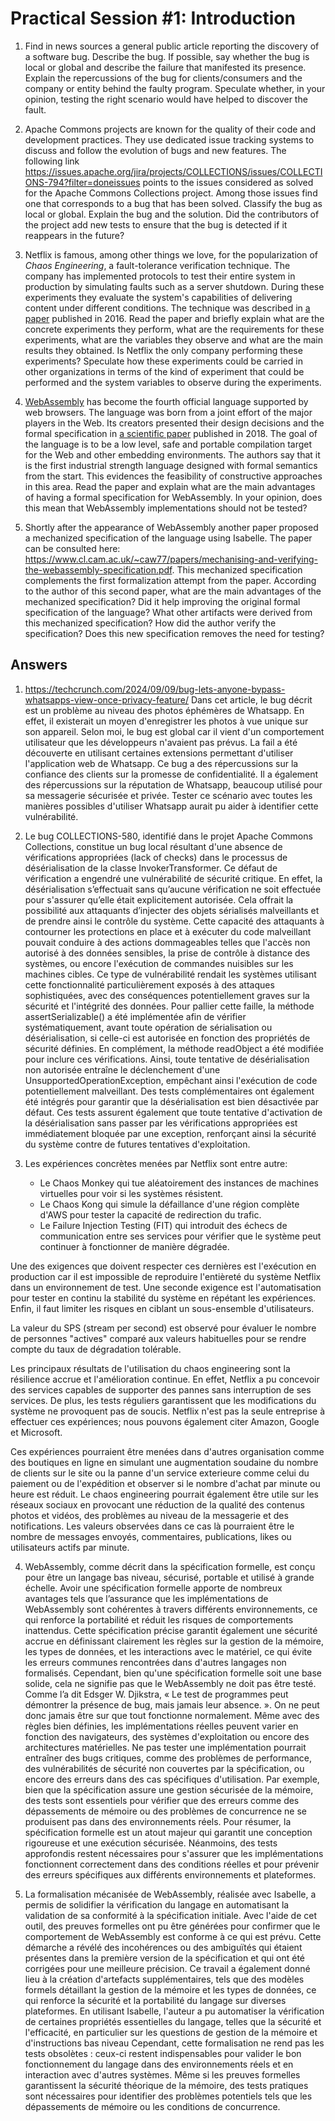 # Practical Session #1: Introduction

1. Find in news sources a general public article reporting the discovery of a software bug. Describe the bug. If possible, say whether the bug is local or global and describe the failure that manifested its presence. Explain the repercussions of the bug for clients/consumers and the company or entity behind the faulty program. Speculate whether, in your opinion, testing the right scenario would have helped to discover the fault.

2. Apache Commons projects are known for the quality of their code and development practices. They use dedicated issue tracking systems to discuss and follow the evolution of bugs and new features. The following link https://issues.apache.org/jira/projects/COLLECTIONS/issues/COLLECTIONS-794?filter=doneissues points to the issues considered as solved for the Apache Commons Collections project. Among those issues find one that corresponds to a bug that has been solved. Classify the bug as local or global. Explain the bug and the solution. Did the contributors of the project add new tests to ensure that the bug is detected if it reappears in the future?

3. Netflix is famous, among other things we love, for the popularization of *Chaos Engineering*, a fault-tolerance verification technique. The company has implemented protocols to test their entire system in production by simulating faults such as a server shutdown. During these experiments they evaluate the system's capabilities of delivering content under different conditions. The technique was described in [a paper](https://arxiv.org/ftp/arxiv/papers/1702/1702.05843.pdf) published in 2016. Read the paper and briefly explain what are the concrete experiments they perform, what are the requirements for these experiments, what are the variables they observe and what are the main results they obtained. Is Netflix the only company performing these experiments? Speculate how these experiments could be carried in other organizations in terms of the kind of experiment that could be performed and the system variables to observe during the experiments.

4. [WebAssembly](https://webassembly.org/) has become the fourth official language supported by web browsers. The language was born from a joint effort of the major players in the Web. Its creators presented their design decisions and the formal specification in [a scientific paper](https://people.mpi-sws.org/~rossberg/papers/Haas,%20Rossberg,%20Schuff,%20Titzer,%20Gohman,%20Wagner,%20Zakai,%20Bastien,%20Holman%20-%20Bringing%20the%20Web%20up%20to%20Speed%20with%20WebAssembly.pdf) published in 2018. The goal of the language is to be a low level, safe and portable compilation target for the Web and other embedding environments. The authors say that it is the first industrial strength language designed with formal semantics from the start. This evidences the feasibility of constructive approaches in this area. Read the paper and explain what are the main advantages of having a formal specification for WebAssembly. In your opinion, does this mean that WebAssembly implementations should not be tested? 

5.  Shortly after the appearance of WebAssembly another paper proposed a mechanized specification of the language using Isabelle. The paper can be consulted here: https://www.cl.cam.ac.uk/~caw77/papers/mechanising-and-verifying-the-webassembly-specification.pdf. This mechanized specification complements the first formalization attempt from the paper. According to the author of this second paper, what are the main advantages of the mechanized specification? Did it help improving the original formal specification of the language? What other artifacts were derived from this mechanized specification? How did the author verify the specification? Does this new specification removes the need for testing?

## Answers
1.   https://techcrunch.com/2024/09/09/bug-lets-anyone-bypass-whatsapps-view-once-privacy-feature/
  Dans cet article, le bug décrit est un problème au niveau des photos éphémères de Whatsapp. En effet, il existerait un moyen d'enregistrer les photos à vue unique sur son appareil. Selon moi, le bug est global car il vient d'un comportement utilisateur que les développeurs n'avaient pas prévus. La fail a été découverte en utilisant certaines extensions permettant d'utiliser l'application web de Whatsapp. Ce bug a des répercussions sur la confiance des clients sur la promesse de confidentialité. Il a également des répercussions sur la réputation de Whatsapp, beaucoup utilisé pour sa messagerie sécurisée et privée. Tester ce scénario avec toutes les manières possibles d'utiliser Whatsapp aurait pu aider à identifier cette vulnérabilité.

2. Le bug COLLECTIONS-580, identifié dans le projet Apache Commons Collections, constitue un bug local résultant d'une absence de vérifications appropriées (lack of checks) dans le processus de désérialisation de la classe InvokerTransformer. Ce défaut de vérification a engendré une vulnérabilité de sécurité critique. En effet, la désérialisation s’effectuait sans qu’aucune vérification ne soit effectuée pour s'assurer qu’elle était explicitement autorisée. Cela offrait la possibilité aux attaquants d’injecter des objets sérialisés malveillants et de prendre ainsi le contrôle du système. Cette capacité des attaquants à contourner les protections en place et à exécuter du code malveillant pouvait conduire à des actions dommageables telles que l'accès non autorisé à des données sensibles, la prise de contrôle à distance des systèmes, ou encore l'exécution de commandes nuisibles sur les machines cibles. Ce type de vulnérabilité rendait les systèmes utilisant cette fonctionnalité particulièrement exposés à des attaques sophistiquées, avec des conséquences potentiellement graves sur la sécurité et l'intégrité des données.
Pour pallier cette faille, la méthode assertSerializable() a été implémentée afin de vérifier systématiquement, avant toute opération de sérialisation ou désérialisation, si celle-ci est autorisée en fonction des propriétés de sécurité définies. En complément, la méthode readObject a été modifiée pour inclure ces vérifications. Ainsi, toute tentative de désérialisation non autorisée entraîne le déclenchement d'une UnsupportedOperationException, empêchant ainsi l'exécution de code potentiellement malveillant.
Des tests complémentaires ont également été intégrés pour garantir que la désérialisation est bien désactivée par défaut. Ces tests assurent également que toute tentative d'activation de la désérialisation sans passer par les vérifications appropriées est immédiatement bloquée par une exception, renforçant ainsi la sécurité du système contre de futures tentatives d'exploitation.

3. Les expériences concrètes menées par Netflix sont entre autre:
   - Le Chaos Monkey qui tue aléatoirement des instances de machines virtuelles pour voir si les systèmes résistent. 
   - Le Chaos Kong qui simule la défaillance d'une région complète d'AWS pour tester la capacité de redirection du trafic.
   - Le Failure Injection Testing (FIT) qui introduit des échecs de communication entre ses services pour vérifier que le système peut continuer à fonctionner de manière dégradée.
  
Une des exigences que doivent respecter ces dernières est l'exécution en production car il est impossible de reproduire l'entièreté du système Netflix dans un environnement de test. Une seconde exigence est l'automatisation pour tester en continu la stabilité du système en répétant les expériences. Enfin, il faut limiter les risques en ciblant un sous-ensemble d'utilisateurs.

La valeur du SPS (stream per second) est observé pour évaluer le nombre de personnes "actives" comparé aux valeurs habituelles pour se rendre compte du taux de dégradation tolérable.

Les principaux résultats de l'utilisation du chaos engineering sont la résilience accrue et l'amélioration continue. En effet, Netflix a pu concevoir des services capables de supporter des pannes sans interruption de ses services. De plus, les tests réguliers garantissent que les modifications du système ne provoquent pas de soucis.
Netflix n'est pas la seule entreprise à effectuer ces expériences; nous pouvons également citer Amazon, Google et Microsoft.

Ces expériences pourraient être menées dans d'autres organisation comme des boutiques en ligne en simulant une augmentation soudaine du nombre de clients sur le site ou la panne d'un service exterieure comme celui du paiement ou de l'expédition et observer si le nombre d'achat par minute ou heure est réduit. Le chaos engineering pourrait également être utile sur les réseaux sociaux en provocant une réduction de la qualité des contenus photos et vidéos, des problèmes au niveau de la messagerie et des notifications. Les valeurs observées dans ce cas là pourraient être le nombre de messages envoyés, commentaires, publications, likes ou utilisateurs actifs par minute.

4. WebAssembly, comme décrit dans la spécification formelle, est conçu pour être un langage bas niveau, sécurisé, portable et utilisé à grande échelle. Avoir une spécification formelle apporte de nombreux avantages tels que l’assurance que les implémentations de WebAssembly sont cohérentes à travers différents environnements, ce qui renforce la portabilité et réduit les risques de comportements inattendus. Cette spécification précise garantit également une sécurité accrue en définissant clairement les règles sur la gestion de la mémoire, les types de données, et les interactions avec le matériel, ce qui évite les erreurs communes rencontrées dans d'autres langages non formalisés.
Cependant, bien qu'une spécification formelle soit une base solide, cela ne signifie pas que le WebAssembly ne doit pas être testé. Comme l’a dit Edsger W. Djikstra, « Le test de programmes peut démontrer la présence de bug, mais jamais leur absence. ». On ne peut donc jamais être sur que tout fonctionne normalement. Même avec des règles bien définies, les implémentations réelles peuvent varier en fonction des navigateurs, des systèmes d'exploitation ou encore des architectures matérielles. Ne pas tester une implémentation pourrait entraîner des bugs critiques, comme des problèmes de performance, des vulnérabilités de sécurité non couvertes par la spécification, ou encore des erreurs dans des cas spécifiques d'utilisation. Par exemple, bien que la spécification assure une gestion sécurisée de la mémoire, des tests sont essentiels pour vérifier que des erreurs comme des dépassements de mémoire ou des problèmes de concurrence ne se produisent pas dans des environnements réels.
Pour résumer, la spécification formelle est un atout majeur qui garantit une conception rigoureuse et une exécution sécurisée. Néanmoins, des tests approfondis restent nécessaires pour s'assurer que les implémentations fonctionnent correctement dans des conditions réelles et pour prévenir des erreurs spécifiques aux différents environnements et plateformes.

5. La formalisation mécanisée de WebAssembly, réalisée avec Isabelle, a permis de solidifier la vérification du langage en automatisant la validation de sa conformité à la spécification initiale. Avec l'aide de cet outil, des preuves formelles ont pu être générées pour confirmer que le comportement de WebAssembly est conforme à ce qui est prévu. Cette démarche a révélé des incohérences ou des ambiguïtés qui étaient présentes dans la première version de la spécification et qui ont été corrigées pour une meilleure précision.
Ce travail a également donné lieu à la création d'artefacts supplémentaires, tels que des modèles formels détaillant la gestion de la mémoire et les types de données, ce qui renforce la sécurité et la portabilité du langage sur diverses plateformes. En utilisant Isabelle, l'auteur a pu automatiser la vérification de certaines propriétés essentielles du langage, telles que la sécurité et l'efficacité, en particulier sur les questions de gestion de la mémoire et d'instructions bas niveau
Cependant, cette formalisation ne rend pas les tests obsolètes : ceux-ci restent indispensables pour valider le bon fonctionnement du langage dans des environnements réels et en interaction avec d'autres systèmes. Même si les preuves formelles garantissent la sécurité théorique de la mémoire, des tests pratiques sont nécessaires pour identifier des problèmes potentiels tels que les dépassements de mémoire ou les conditions de concurrence.
